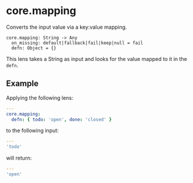 # core.mapping

Converts the input value via a key:value mapping.

```
core.mapping: String -> Any
  on_missing: default|fallback|fail|keep|null = fail
  defn: Object = {}
```

This lens takes a String as input and looks for the
value mapped to it in the `defn`.

## Example

Applying the following lens:

```yaml
---
core.mapping:
  defn: { todo: 'open', done: 'closed' }
```

to the following input:

```yaml
---
'todo'
```

will return:

```yaml
---
'open'
```
